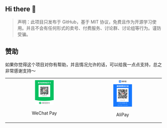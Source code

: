 ## Hi there 👋

<!-- **Welcome to MyZiyue Team!** -->

> 声明：此项目只发布于 GitHub，基于 MIT 协议，免费且作为开源学习使用。并且不会有任何形式的卖号、付费服务、讨论群、讨论组等行为。谨防受骗。

## 赞助

如果你觉得这个项目对你有帮助，并且情况允许的话，可以给我一点点支持，总之非常感谢支持～

<table align="center" width="100%" border="0">
    <tr >
        <td width="50%" align="center">
            <img style="max-width: 25%" src="./assets/WeChatPay.JPG" alt="微信支付" />
            <p>WeChat Pay</p>
        </td>
        <td width="50%" align="center">
            <img style="max-width: 25%" src="./assets/AliPay.JPG" alt="支付宝支付" />
            <p>AliPay</p>
        </td>
    </tr>
</table>

<!-- 
🙋‍♀️ A short introduction - what is your organization all about?
🌈 Contribution guidelines - how can the community get involved?
👩‍💻 Useful resources - where can the community find your docs? Is there anything else the community should know?
🍿 Fun facts - what does your team eat for breakfast?
🧙 Remember, you can do mighty things with the power of [Markdown](https://docs.github.com/github/writing-on-github/getting-started-with-writing-and-formatting-on-github/basic-writing-and-formatting-syntax)
 -->
